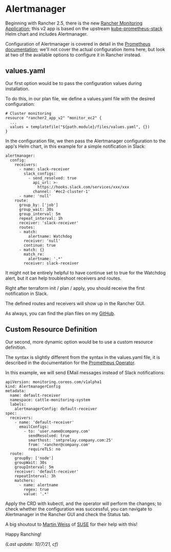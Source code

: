 # Alertmanager

Beginning with Rancher 2.5, there is the new [Rancher Monitoring Application](https://rancher.com/docs/rancher/v2.6/en/monitoring-alerting/); this v2 app is based on the upstream [kube-prometheus-stack](https://github.com/prometheus-community/helm-charts/tree/main/charts/kube-prometheus-stack) Helm chart and includes Alertmanager.

Configuration of Alertmanager is covered in detail in the [Prometheus documentation](https://prometheus.io/docs/alerting/latest/configuration/); we'll not cover the actual configuration items here, but look at two of the available options to configure it in Rancher instead.

## values.yaml

Our first option would be to pass the configuration values during installation.

To do this, in our plan file, we define a values.yaml file with the desired configuration:

```
# Cluster monitoring
resource "rancher2_app_v2" "monitor_ec2" {
  ...
  values = templatefile("${path.module}/files/values.yaml", {})
}
```

In the configuration file, we then pass the Alertmanager configuration to the app's Helm chart, in this example for a simple notification in Slack:

```
alertmanager:
  config:
    receivers:
      - name: slack-receiver
        slack_configs:
          - send_resolved: true
            api_url: >-
              https://hooks.slack.com/services/xxx/xxx
            channel: '#ec2-cluster-1'
      - name: 'null'
    route:
      group_by: ['job']
      group_wait: 30s
      group_interval: 5m
      repeat_interval: 1h
      receiver: 'slack-receiver'
      routes:
      - match:
          alertname: Watchdog
        receiver: 'null'
        continue: true
      - match: {}
        match_re:
          alertname: '.*'
        receiver: slack-receiver
```

It might not be entirely helpful to have continue set to true for the Watchdog alert, but it can help troubleshoot receivers and routes.

Right after terraform init / plan / apply, you should receive the first notification in Slack.

The defined routes and receivers will show up in the Rancher GUI.

As always, you can find the plan files on my [GitHub](https://github.com/chfrank-cgn/Rancher/tree/master/ec2-cluster-1).

## Custom Resource Definition

Our second, more dynamic option would be to use a custom resource definition.

The syntax is slightly different from the syntax in the values.yaml file, it is described in the documentation for the [Prometheus Operator](https://github.com/prometheus-operator/prometheus-operator/blob/master/README.md).

In this example, we will send EMail messages instead of Slack notifications:

```
apiVersion: monitoring.coreos.com/v1alpha1
kind: AlertmanagerConfig
metadata:
  name: default-receiver
  namespace: cattle-monitoring-system
  labels:
    alertmanagerConfig: default-receiver
spec:
  receivers:
    - name: 'default-receiver'
      emailConfigs:
        - to: 'user.name@company.com'
          sendResolved: true
          smarthost: 'smtprelay.company.com:25'
          from: 'rancher@company.com'
          requireTLS: no
  route:
    groupBy: ['node']
    groupWait: 30s
    groupInterval: 5m
    receiver: 'default-receiver'
    repeatInterval: 3h
    matchers:
      - name: alertname
        regex: true
        value: '.*'
```
Apply the CRD with kubectl, and the operator will perform the changes; to check whether the configuration was successful, you can navigate to Alertmanager in the Rancher GUI and check the Status tab.

A big shoutout to [Martin Weiss](https://linkedin.com/in/martin-weiss-8413906a) of [SUSE](https://www.suse.com/) for their help with this!

Happy Ranching!

*(Last update: 10/7/21, cf)*

